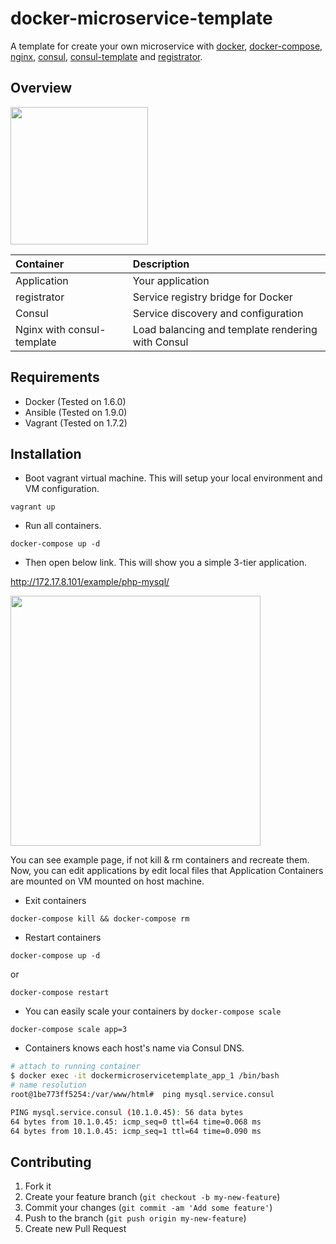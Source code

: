 docker-microservice-template
============================

A template for create your own microservice with [docker](https://www.docker.com/), [docker-compose](https://docs.docker.com/compose/), [nginx](http://nginx.org/en/), [consul](https://www.consul.io/), [consul-template](https://github.com/hashicorp/consul-template) and [registrator](https://github.com/gliderlabs/registrator).

## Overview

<img src="https://raw.githubusercontent.com/wiki/shufo/docker-microservice-template/images/microservice-template.gif" width="220">

|Container|Description|
|:--|:--|
|Application|Your application|
|registrator|Service registry bridge for Docker|
|Consul|Service discovery and configuration|
|Nginx with consul-template|Load balancing and template rendering with Consul|

 

## Requirements

- Docker (Tested on 1.6.0)
- Ansible (Tested on 1.9.0)
- Vagrant (Tested on 1.7.2)

## Installation

- Boot vagrant virtual machine. This will setup your local environment and VM configuration.

```
vagrant up
```

- Run all containers.

```
docker-compose up -d
```

- Then open below link. This will show you a simple 3-tier application. 

http://172.17.8.101/example/php-mysql/

<img src="https://raw.githubusercontent.com/wiki/shufo/docker-microservice-template/images/example.gif" width="400">

You can see example page, if not kill & rm containers and recreate them.  
Now, you can edit applications by edit local files that Application Containers are mounted on VM mounted on host machine.

- Exit containers

```
docker-compose kill && docker-compose rm
```

- Restart containers

```
docker-compose up -d
```

or 

```
docker-compose restart
```

- You can easily scale your containers by `docker-compose scale`

```
docker-compose scale app=3
```

- Containers knows each host's name via Consul DNS.

```bash
# attach to running container
$ docker exec -it dockermicroservicetemplate_app_1 /bin/bash
# name resolution
root@1be773ff5254:/var/www/html#  ping mysql.service.consul

PING mysql.service.consul (10.1.0.45): 56 data bytes
64 bytes from 10.1.0.45: icmp_seq=0 ttl=64 time=0.068 ms
64 bytes from 10.1.0.45: icmp_seq=1 ttl=64 time=0.090 ms
```

## Contributing

1. Fork it
2. Create your feature branch (`git checkout -b my-new-feature`)
3. Commit your changes (`git commit -am 'Add some feature'`)
4. Push to the branch (`git push origin my-new-feature`)
5. Create new Pull Request